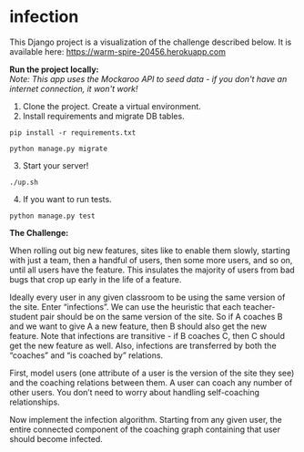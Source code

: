 # infection

This Django project is a visualization of the challenge described below. It is available here: https://warm-spire-20456.herokuapp.com

<strong>Run the project locally:</strong><br>
*Note: This app uses the Mockaroo API to seed data - if you don't have an internet connection, it won't work!* 

1) Clone the project. Create a virtual environment. <br>
2) Install requirements and migrate DB tables. 
```
pip install -r requirements.txt 
```
```
python manage.py migrate 
```
3) Start your server! 
```
./up.sh
```
4) If you want to run tests. 
```
python manage.py test 
```



<strong>The Challenge:</strong>

When rolling out big new features, sites like to enable them slowly, starting with just a team, then a handful of users, then some more users, and so on, until all users have the feature. This insulates the majority of users from bad bugs that crop up early in the life of a feature.

Ideally every user in any given classroom to be using the same version of the site. Enter “infections”. We can use the heuristic that each teacher-student pair should be on the same version of the site. So if A coaches B and we want to give A a new feature, then B should also get the new feature. Note that infections are transitive - if B coaches C, then C should get the new feature as well. Also, infections are transferred by both the “coaches” and “is coached by” relations.

First, model users (one attribute of a user is the version of the site they see) and the coaching relations between them. A user can coach any number of other users. You don’t need to worry about handling self-coaching relationships.

Now implement the infection algorithm. Starting from any given user, the entire connected component of the coaching graph containing that user should become infected.


